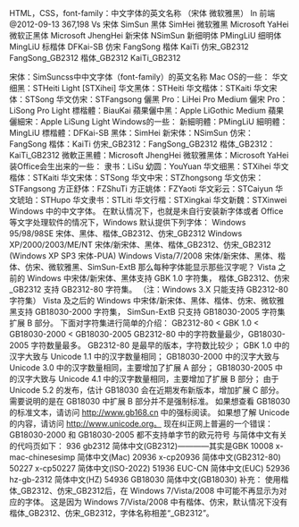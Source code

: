 HTML，CSS，font-family：中文字体的英文名称 （宋体 微软雅黑） In 前端  @2012-09-13 367,198 Vs
宋体	SimSun
黑体	SimHei
微软雅黑	Microsoft YaHei
微软正黑体	Microsoft JhengHei
新宋体	NSimSun
新细明体	PMingLiU
细明体	MingLiU
标楷体	DFKai-SB
仿宋	FangSong
楷体	KaiTi
仿宋_GB2312	FangSong_GB2312
楷体_GB2312	KaiTi_GB2312

宋体：SimSuncss中中文字体（font-family）的英文名称
Mac OS的一些：
华文细黑：STHeiti Light [STXihei]
华文黑体：STHeiti
华文楷体：STKaiti
华文宋体：STSong
华文仿宋：STFangsong
儷黑 Pro：LiHei Pro Medium
儷宋 Pro：LiSong Pro Light
標楷體：BiauKai
蘋果儷中黑：Apple LiGothic Medium
蘋果儷細宋：Apple LiSung Light
Windows的一些：
新細明體：PMingLiU
細明體：MingLiU
標楷體：DFKai-SB
黑体：SimHei
新宋体：NSimSun
仿宋：FangSong
楷体：KaiTi
仿宋_GB2312：FangSong_GB2312
楷体_GB2312：KaiTi_GB2312
微軟正黑體：Microsoft JhengHei
微软雅黑体：Microsoft YaHei
装Office会生出来的一些：
隶书：LiSu
幼圆：YouYuan
华文细黑：STXihei
华文楷体：STKaiti
华文宋体：STSong
华文中宋：STZhongsong
华文仿宋：STFangsong
方正舒体：FZShuTi
方正姚体：FZYaoti
华文彩云：STCaiyun
华文琥珀：STHupo
华文隶书：STLiti
华文行楷：STXingkai
华文新魏：STXinwei
Windows 中的中文字体。
在默认情况下，也就是未自行安装新字体或者 Office 等文字处理软件的情况下，Windows 默认提供下列字体：
Windows 95/98/98SE 宋体、黑体、楷体_GB2312、仿宋_GB2312
Windows XP/2000/2003/ME/NT 宋体/新宋体、黑体、楷体_GB2312、仿宋_GB2312 (Windows XP SP3 宋体-PUA)
Windows Vista/7/2008 宋体/新宋体、黑体、楷体、仿宋、微软雅黑、SimSun-ExtB
那么每种字体能显示那些汉字呢？
Vista 之前的 Windows 中宋体/新宋体、黑体支持 GBK 1.0 字符集，
楷体_GB2312、仿宋_GB2312 支持 GB2312-80 字符集。
（注：Windows 3.X 只能支持 GB2312-80 字符集）
Vista 及之后的 Windows 中宋体/新宋体、黑体、楷体、仿宋、微软雅黑支持 GB18030-2000 字符集，
SimSun-ExtB 只支持 GB18030-2005 字符集扩展 B 部分。
下面对字符集进行简单的介绍：
GB2312-80 < GBK 1.0 < GB18030-2000 < GB18030-2005
GB2312-80 中的字符数量最少，GB18030-2005 字符数量最多。
GB2312-80 是最早的版本，字符数比较少；
GBK 1.0 中的汉字大致与 Unicode 1.1 中的汉字数量相同；
GB18030-2000 中的汉字大致与 Unicode 3.0 中的汉字数量相同，主要增加了扩展 A 部分；
GB18030-2005 中的汉字大致与 Unicode 4.1 中的汉字数量相同，主要增加了扩展 B 部分；
由于 Unicode 5.2 的发布，估计 GB18030 会在近期发布新版本，增加扩展 C 部分。
需要说明的是在 GB18030 中扩展 B 部分并不是强制标准。
如果想查看 GB18030 的标准文本，请访问 http://www.gb168.cn 中的强标阅读。
如果想了解 Unicode 的内容，请访问 http://www.unicode.org。
现在纠正网上普遍的一个错误：
GB18030-2000 和 GB18030-2005 都不支持单字节的欧元符号
与简体中文有关的代吗页如下：
936 gb2312 简体中文(GB2312)————其实是GBK
10008 x-mac-chinesesimp 简体中文(Mac)
20936 x-cp20936 简体中文(GB2312-80)
50227 x-cp50227 简体中文(ISO-2022)
51936 EUC-CN 简体中文(EUC)
52936 hz-gb-2312 简体中文(HZ)
54936 GB18030 简体中文(GB18030)
补充：
使用楷体_GB2312、仿宋_GB2312后，在 Windows 7/Vista/2008 中可能不再显示为对应的字体。
这是因为 Windows 7/Vista/2008 中有楷体、仿宋，默认情况下没有楷体_GB2312、仿宋_GB2312，字体名称相差“_GB2312”。